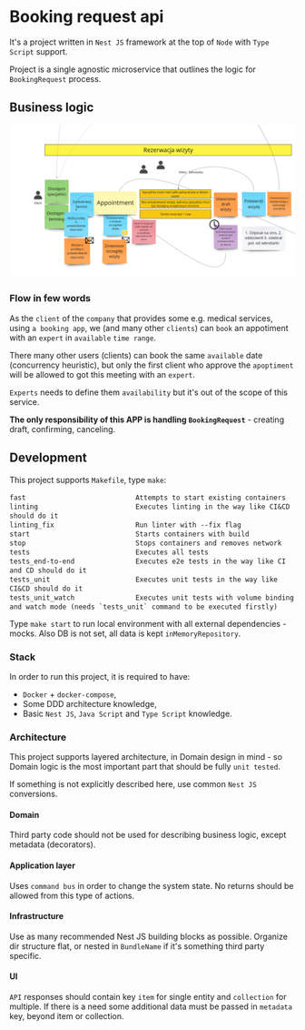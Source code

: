 # Booking request api

It's a project written in `Nest JS` framework at the top of `Node` with `Type Script` support.

Project is a single agnostic microservice that outlines the logic for `BookingRequest` process.

## Business logic

![Booking request event storming screen](docs/flow.png "ES - BookingRequest")

### Flow in few words

As the `client` of the `company` that provides some e.g. medical services, using
`a booking app`, we (and many other `clients`) can `book` an appotiment
with an `expert` in `available` `time range`.

There many other users (clients) can book the same `available` date (concurrency heuristic), but only the first
client who approve the `apoptiment` will be allowed to got this meeting with an `expert`.

`Experts` needs to define them `availability` but it's out of the scope of this service.

**The only responsibility of this APP is handling `BookingRequest`** - creating draft, confirming, canceling.

## Development

This project supports `Makefile`, type `make`:

```text
fast                           Attempts to start existing containers
linting                        Executes linting in the way like CI&CD should do it
linting_fix                    Run linter with --fix flag
start                          Starts containers with build
stop                           Stops containers and removes network
tests                          Executes all tests
tests_end-to-end               Executes e2e tests in the way like CI and CD should do it
tests_unit                     Executes unit tests in the way like CI&CD should do it
tests_unit_watch               Executes unit tests with volume binding and watch mode (needs `tests_unit` command to be executed firstly)
```

Type `make start` to run local environment with all external dependencies - mocks.
Also DB is not set, all data is kept `inMemoryRepository`.

### Stack

In order to run this project, it is required to have:

- `Docker` + `docker-compose`,
- Some DDD architecture knowledge,
- Basic `Nest JS`, `Java Script` and `Type Script` knowledge.

### Architecture

This project supports layered architecture, in Domain design in mind - so Domain logic
is the most important part that should be fully `unit tested`.

If something is not explicitly described here, use common `Nest JS` conversions.

#### Domain

Third party code should not be used for describing business logic, except metadata (decorators).

#### Application layer

Uses `command bus` in order to change the system state. No returns should be allowed from this type of actions.

#### Infrastructure

Use as many recommended Nest JS building blocks as possible. Organize dir structure flat, or nested in 
`BundleName` if it's something third party specific.

#### UI

`API` responses should contain key `item` for single entity and `collection` for multiple.
If there is a need some additional data must be passed in `metadata` key, beyond item or collection.
